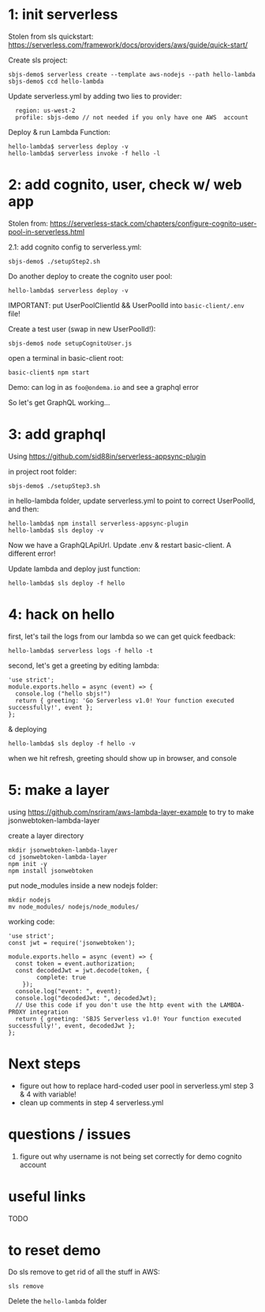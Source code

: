 
# 1: init serverless
Stolen from sls quickstart: 
https://serverless.com/framework/docs/providers/aws/guide/quick-start/

Create sls project:
```
sbjs-demo$ serverless create --template aws-nodejs --path hello-lambda
sbjs-demo$ ccd hello-lambda
```
Update serverless.yml by adding two lies to provider:
```
  region: us-west-2
  profile: sbjs-demo // not needed if you only have one AWS  account
```

Deploy & run Lambda Function:
```
hello-lambda$ serverless deploy -v
hello-lambda$ serverless invoke -f hello -l
```

# 2: add cognito, user, check w/ web app
Stolen from:
https://serverless-stack.com/chapters/configure-cognito-user-pool-in-serverless.html

2.1: add cognito config to serverless.yml:
```
sbjs-demo$ ./setupStep2.sh
```

Do another deploy to create the cognito user pool:
```
hello-lambda$ serverless deploy -v
```
IMPORTANT: put UserPoolClientId && UserPoolId into `basic-client/.env` file!

Create a test user (swap in new UserPoolId!):
```
sbjs-demo$ node setupCognitoUser.js
```

open a terminal in basic-client root:
```
basic-client$ npm start
```

Demo: can log in as `foo@ondema.io` and see a graphql error

So let's get GraphQL working...

# 3: add graphql
Using https://github.com/sid88in/serverless-appsync-plugin 

in project root folder:
```
sbjs-demo$ ./setupStep3.sh
```

in hello-lambda folder, update serverless.yml to point to correct UserPoolId, and then:
```
hello-lambda$ npm install serverless-appsync-plugin
hello-lambda$ sls deploy -v
```

Now we have a GraphQLApiUrl. Update .env & restart basic-client. A different error!

Update lambda and deploy just function:

```
hello-lambda$ sls deploy -f hello
```
# 4: hack on hello

first, let's tail the logs from our lambda so we can get quick feedback:
```
hello-lambda$ serverless logs -f hello -t
```
second, let's get a greeting by editing lambda:
```
'use strict';
module.exports.hello = async (event) => {
  console.log ("hello sbjs!")
  return { greeting: 'Go Serverless v1.0! Your function executed successfully!', event };
};
```

& deploying
```
hello-lambda$ sls deploy -f hello -v
```
when we hit refresh, greeting should show up in browser, and console 

# 5: make a layer

using https://github.com/nsriram/aws-lambda-layer-example to try to make jsonwebtoken-lambda-layer


create a layer directory
```
mkdir jsonwebtoken-lambda-layer
cd jsonwebtoken-lambda-layer
npm init -y
npm install jsonwebtoken
```

put node_modules inside a new nodejs folder:
```
mkdir nodejs
mv node_modules/ nodejs/node_modules/
```

working code:
```
'use strict';
const jwt = require('jsonwebtoken');

module.exports.hello = async (event) => {
  const token = event.authorization;
  const decodedJwt = jwt.decode(token, {
        complete: true
    });
  console.log("event: ", event);
  console.log("decodedJwt: ", decodedJwt);
  // Use this code if you don't use the http event with the LAMBDA-PROXY integration
  return { greeting: 'SBJS Serverless v1.0! Your function executed successfully!', event, decodedJwt };
};

```
# Next steps

- figure out how to replace hard-coded user pool in serverless.yml step 3 & 4 with variable!
- clean up comments in step 4 serverless.yml

# questions / issues
1. figure out why username is not being set correctly for demo cognito account

# useful links

TODO

# to reset demo

Do sls remove to get rid of all the stuff in AWS:
```
sls remove
```
Delete the `hello-lambda` folder
